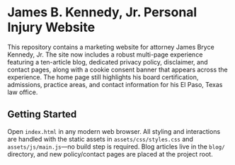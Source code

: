 # James B. Kennedy, Jr. Personal Injury Website

This repository contains a marketing website for attorney James Bryce Kennedy, Jr. The site now
includes a robust multi-page experience featuring a ten-article blog, dedicated privacy policy,
disclaimer, and contact pages, along with a cookie consent banner that appears across the
experience. The home page still highlights his board certification, admissions, practice areas,
and contact information for his El Paso, Texas law office.

## Getting Started

Open `index.html` in any modern web browser. All styling and interactions are handled with the
static assets in `assets/css/styles.css` and `assets/js/main.js`—no build step is required. Blog
articles live in the `blog/` directory, and new policy/contact pages are placed at the project
root.
